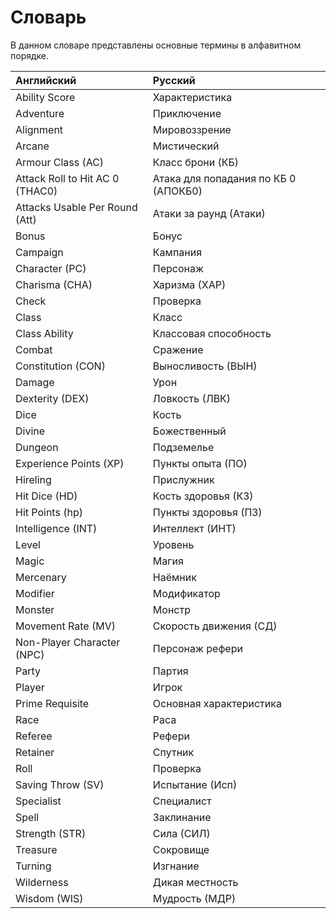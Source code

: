 # Словарь

В данном словаре представлены основные термины в алфавитном порядке.

Английский                      | Русский
:-------------------------------|:------------------------------------
Ability Score                   | Характеристика
Adventure                       | Приключение
Alignment                       | Мировоззрение
Arcane                          | Мистический
Armour Class (AC)               | Класс брони (КБ)
Attack Roll to Hit AC 0 (THAC0) | Атака для попадания по КБ 0 (АПОКБ0)
Attacks Usable Per Round (Att)  | Атаки за раунд (Атаки)
Bonus                           | Бонус
Campaign                        | Кампания
Character (PC)                  | Персонаж
Charisma (CHA)                  | Харизма (ХАР)
Check                           | Проверка
Class                           | Класс
Class Ability                   | Классовая способность
Combat                          | Сражение
Constitution (CON)              | Выносливость (ВЫН)
Damage                          | Урон
Dexterity (DEX)                 | Ловкость (ЛВК)
Dice                            | Кость
Divine                          | Божественный
Dungeon                         | Подземелье
Experience Points (XP)          | Пункты опыта (ПО)
Hireling                        | Прислужник
Hit Dice (HD)                   | Кость здоровья (КЗ)
Hit Points (hp)                 | Пункты здоровья (ПЗ)
Intelligence (INT)              | Интеллект (ИНТ)
Level                           | Уровень
Magic                           | Магия
Mercenary                       | Наёмник
Modifier                        | Модификатор
Monster                         | Монстр
Movement Rate (MV)              | Скорость движения (СД)
Non-Player Character (NPC)      | Персонаж рефери
Party                           | Партия
Player                          | Игрок
Prime Requisite                 | Основная характеристика
Race                            | Раса
Referee                         | Рефери
Retainer                        | Спутник
Roll                            | Проверка
Saving Throw (SV)               | Испытание (Исп)
Specialist                      | Специалист
Spell                           | Заклинание
Strength (STR)                  | Сила (СИЛ)
Treasure                        | Сокровище
Turning                         | Изгнание
Wilderness                      | Дикая местность
Wisdom (WIS)                    | Мудрость (МДР)